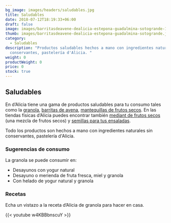```yaml
---
bg_image: images/headers/saludables.jpg
title: Saludables
date: 2018-07-12T18:19:33+06:00
draft: false
image: images/barritasdeavene-dealicia-estepona-guadalmina-sotogrande-1024.jpg
thumb: images/barritasdeavene-dealicia-estepona-guadalmina-sotogrande.jpg
category:
  - Saludables
description: "Productos saludables hechos a mano con ingredientes naturales sin
  conservantes, pastelería d'Alicia. "
weight: 0
productWeight: 0
price: 0
stock: true
---
```

## Saludables

En d’Alicia tiene una gama de productos saludables para tu consumo tales como la [granola](https://www.dealicia.com/product/saludables/granola/), [barritas de avena](https://www.dealicia.com/product/saludables/barritasdeavena/),  [mantequillas de frutos secos](/product/mantequillas "mantequillas de frutos secos"). En las tiendas físicas d’Alicia puedes encontrar también [mediant de frutos secos](https://www.dealicia.com/product/saludables/mediant-500g/) (una mezcla de frutos secos) y [semillas para tus ensaladas](https://www.dealicia.com/product/saludables/semillas-ensalada/).

Todo los productos son hechos a mano con ingredientes naturales sin conservantes, pastelería d'Alicia. 

### Sugerencias de consumo

La granola se puede consumir en:

* Desayunos con yogur natural
* Desayuno o merienda de fruta fresca, miel y granola
* Con helado de yogur natural y granola

### Recetas

Echa un vistazo a la receta d’Alicia de granola para hacer en casa.

{{< youtube w4KBBbnscuY >}}